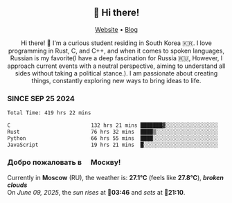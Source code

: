<h2 align="center">👋 Hi there!</h2>
<p align="center">
  <a href="https://urdekcah.ru">Website</a> •
  <a href="https://urdekcah.blog">Blog</a>
</p>

<p align="center">
  Hi there! 👋 I'm a curious student residing in South Korea 🇰🇷. I love programming in Rust, C, and C++, and when it comes to spoken languages, Russian is my favorite(I have a deep fascination for Russia 🇷🇺, However, I approach current events with a neutral perspective, aiming to understand all sides without taking a political stance.). I am passionate about creating things, constantly exploring new ways to bring ideas to life.
</p>

### SINCE SEP 25 2024
<!--START_SECTION:waka-->
<!--LAST_WAKA_UPDATE:2025-06-08 18:08:31-->
```txt
Total Time: 419 hrs 22 mins

C                          132 hrs 21 mins ███████▓░░░░░░░░░░░░░░░░░   30.71 %
Rust                       76 hrs 32 mins  ████▒░░░░░░░░░░░░░░░░░░░░   17.76 %
Python                     66 hrs 55 mins  ████░░░░░░░░░░░░░░░░░░░░░   15.53 %
JavaScript                 19 hrs 21 mins  █░░░░░░░░░░░░░░░░░░░░░░░░   04.49 %
```
<!--END_SECTION:waka-->

<h3>Добро пожаловать в <img src="https://cdn-icons-png.flaticon.com/512/197/197408.png" width="13"/> Москву!</h3>

<!--START_SECTION:weather:moscow-->
<!--LAST_WEATHER_UPDATE:2025-06-09 12:12:06-->
Currently in **Moscow** (RU), the weather is: **27.1°C** (feels like **27.8°C**), ***broken clouds***<br/>
On *June 09, 2025*, the *sun rises* at 🌅**03:46** and *sets* at 🌇**21:10**.
<!--END_SECTION:weather-->
